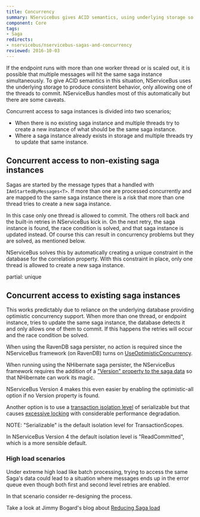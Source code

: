 ```yaml
---
title: Concurrency
summary: NServiceBus gives ACID semantics, using underlying storage so only one worker thread hitting a saga instance can commit.
component: Core
tags:
- Saga
redirects:
- nservicebus/nservicebus-sagas-and-concurrency
reviewed: 2016-10-03
---
```


If the endpoint runs with more than one worker thread or is scaled out, it is possible that multiple messages will hit the same saga instance simultaneously. To give ACID semantics in this situation, NServiceBus uses the underlying storage to produce consistent behavior, only allowing one of the threads to commit. NServiceBus handles most of this automatically but there are some caveats.

Concurrent access to saga instances is divided into two scenarios;

 * When there is no existing saga instance and multiple threads try to create a new instance of what should be the same saga instance.
 * Where a saga instance already exists in storage and multiple threads try to update that same instance.


## Concurrent access to non-existing saga instances

Sagas are started by the message types that a handled with `IAmStartedByMessages<T>`. If more than one are processed concurrently and are mapped to the same saga instance there is a risk that more than one thread tries to create a new saga instance.

In this case only one thread is allowed to commit. The others roll back and the built-in retries in NServiceBus kick in. On the next retry, the saga instance is found, the race condition is solved, and that saga instance is updated instead. Of course this can result in concurrency problems but they are solved, as mentioned below.

NServiceBus solves this by automatically creating a unique constraint in the database for the correlation property. With this constraint in place, only one thread is allowed to create a new saga instance.

partial: unique


## Concurrent access to existing saga instances

This works predictably due to reliance on the underlying database providing optimistic concurrency support. When more than one thread, or endpoint instance, tries to update the same saga instance, the database detects it and only allows one of them to commit. If this happens the retries will occur and the race condition be solved.

When using the RavenDB saga persister, no action is required since the NServiceBus framework (on RavenDB) turns on [UseOptimisticConcurrency](https://ravendb.net/docs/search/latest/csharp?searchTerm=how-to%20enable-optimistic-concurrency).

When running using the NHibernate saga persister, the NServiceBus framework requires the addition of a ["Version" property to the saga data](https://ayende.com/blog/3946/nhibernate-mapping-concurrency) so that NHibernate can work its magic.

NServiceBus Version 4 makes this even easier by enabling the optimistic-all option if no Version property is found.

Another option is to use a [transaction isolation level](https://msdn.microsoft.com/en-us/library/system.transactions.isolationlevel.aspx) of serializable but that causes [excessive locking](https://msdn.microsoft.com/en-us/library/ms173763.aspx) with considerable performance degradation.

NOTE: "Serializable" is the default isolation level for TransactionScopes.

In NServiceBus Version 4 the default isolation level is
"ReadCommitted", which is a more sensible default.


### High load scenarios

Under extreme high load like batch processing, trying to access the same Saga's data could lead to a situation where messages ends up in the error queue even though both first and second level retries are enabled.

In that scenario consider re-designing the process.

Take a look at Jimmy Bogard's blog about [Reducing Saga load](https://lostechies.com/jimmybogard/2014/02/27/reducing-nservicebus-saga-load/)
